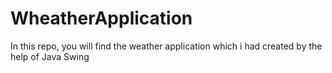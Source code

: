 # WheatherApplication
In this repo, you will find the weather application which i had created by the help of Java Swing
